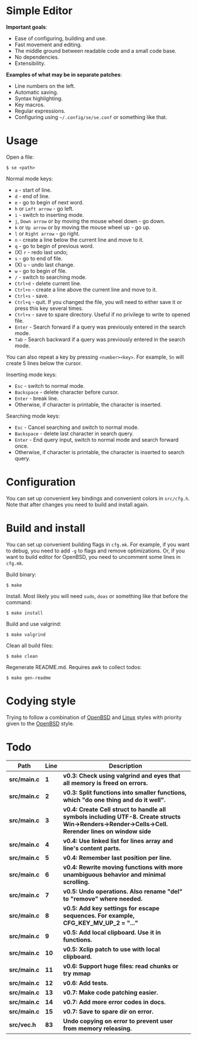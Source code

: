 # Simple Editor

**Important goals**:

- Ease of configuring, building and use.
- Fast movement and editing.
- The middle ground between readable code and a small code base.
- No dependencies.
- Extensibility.

**Examples of what may be in separate patches**:

- Line numbers on the left.
- Automatic saving.
- Syntax highlighting.
- Key macros.
- Regular expressions.
- Configuring using `~/.config/se/se.conf` or something like that.

# Usage

Open a file:

```
$ se <path>
```

Normal mode keys:

- `a` - start of line.
- `d` - end of line.
- `e` - go to begin of next word.
- `h` or `Left arrow` - go left.
- `i` - switch to inserting mode.
- `j`, `Down arrow` or by moving the mouse wheel down - go down.
- `k` or `Up arrow` or by moving the mouse wheel up - go up.
- `l` or `Right arrow` - go right.
- `n` - create a line below the current line and move to it.
- `q` - go to begin of previous word.
- (X) `r` - redo last undo;
- `s` - go to end of file.
- (X) `u` - undo last change.
- `w` - go to begin of file.
- `/` - switch to searching mode.
- `Ctrl+d` - delete current line.
- `Ctrl+n` - create a line above the current line and move to it.
- `Ctrl+s` - save.
- `Ctrl+q` - quit. If you changed the file, you will need to either save it or press this key several times.
- `Ctrl+x` - save to spare directory. Useful if no privilege to write to opened file.
- `Enter` - Search forward if a query was previously entered in the search mode.
- `Tab` - Search backward if a query was previously entered in the search mode.

You can also repeat a key by pressing `<number><key>`. For example, `5n` will create 5 lines below the cursor.

Inserting mode keys:

- `Esc` - switch to normal mode.
- `Backspace` - delete character before cursor.
- `Enter` - break line.
- Otherwise, if character is printable, the character is inserted.

Searching mode keys:

- `Esc` - Cancel searching and switch to normal mode.
- `Backspace` - delete last character in search query.
- `Enter` - End query input, switch to normal mode and search forward once.
- Otherwise, if character is printable, the character is inserted to search query.

# Configuration

You can set up convenient key bindings and convenient colors in `src/cfg.h`. Note that after changes you need to build and install again.

# Build and install

You can set up convenient building flags in `cfg.mk`. For example, if you want to debug, you need to add `-g` to flags and remove optimizations. Or, if you want to build editor for OpenBSD, you need to uncomment some lines in `cfg.mk`.

Build binary:

```
$ make
```

Install. Most likely you will need `sudo`, `doas` or something like that before the command:

```
$ make install
```

Build and use valgrind:

```
$ make valgrind
```

Clean all build files:

```
$ make clean
```

Regenerate README.md. Requires awk to collect todos:

```
$ make gen-readme
```

# Codying style

Trying to follow a combination of [OpenBSD](https://man.openbsd.org/style) and [Linux](https://www.kernel.org/doc/html/v4.10/process/coding-style.html) styles with priority given to the [OpenBSD](https://man.openbsd.org/style) style.

# Todo

|Path|Line|Description|
|-|-|-|
|**src/main.c**|**1**|**v0.3: Check using valgrind and eyes that all memory is freed on errors.**|
|**src/main.c**|**2**|**v0.3: Split functions into smaller functions, which "do one thing and do it well".**|
|**src/main.c**|**3**|**v0.4: Create Cell struct to handle all symbols including UTF-8. Create structs Win->Renders->Render->Cells->Cell. Rerender lines on window side**|
|**src/main.c**|**4**|**v0.4: Use linked list for lines array and line's content parts.**|
|**src/main.c**|**5**|**v0.4: Remember last position per line.**|
|**src/main.c**|**6**|**v0.4: Rewrite moving functions with more unambiguous behavior and minimal scrolling.**|
|**src/main.c**|**7**|**v0.5: Undo operations. Also rename "del" to "remove" where needed.**|
|**src/main.c**|**8**|**v0.5: Add key settings for escape sequences. For example, CFG_KEY_MV_UP_2 = "..."**|
|**src/main.c**|**9**|**v0.5: Add local clipboard. Use it in functions.**|
|**src/main.c**|**10**|**v0.5: Xclip patch to use with local clipboard.**|
|**src/main.c**|**11**|**v0.6: Support huge files: read chunks or try mmap**|
|**src/main.c**|**12**|**v0.6: Add tests.**|
|**src/main.c**|**13**|**v0.7: Make code patching easier.**|
|**src/main.c**|**14**|**v0.7: Add more error codes in docs.**|
|**src/main.c**|**15**|**v0.7: Save to spare dir on error.**|
|**src/vec.h**|**83**|**Undo copying on error to prevent user from memory releasing.**|
